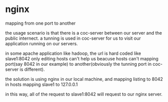 # nginx
mapping from one port to another

the usage scenario is that there is a coc-server between our server and the public internect.
a tunning is used in coc-server for us to visit our application running on our servers.


in some apache application like hadoop, the url is hard coded like slave1:8042
only editing hosts can't help us beacuse hosts can't mapping port(say 8042 in our example) to another(obviously the tunning port in coc-server is different).


the solution is using nginx in our local machine, and mapping listing to 8042
in hosts mapping slave1 to 127.0.0.1

in this way, all of the request to slave1:8042 will request to our nginx server.
